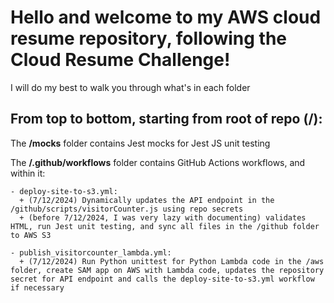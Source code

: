 # Hello and welcome to my AWS cloud resume repository, following the Cloud Resume Challenge!

I will do my best to walk you through what's in each folder

## From top to  bottom, starting from root of repo (/):

The **/__mocks__** folder contains Jest mocks for Jest JS unit testing

The **/.github/workflows** folder contains GitHub Actions workflows, and within it:

    - deploy-site-to-s3.yml:
      + (7/12/2024) Dynamically updates the API endpoint in the /github/scripts/visitorCounter.js using repo secrets
      + (before 7/12/2024, I was very lazy with documenting) validates HTML, run Jest unit testing, and sync all files in the /github folder to AWS S3

    - publish_visitorcounter_lambda.yml:
      + (7/12/2024) Run Python unittest for Python Lambda code in the /aws folder, create SAM app on AWS with Lambda code, updates the repository secret for API endpoint and calls the deploy-site-to-s3.yml workflow if necessary